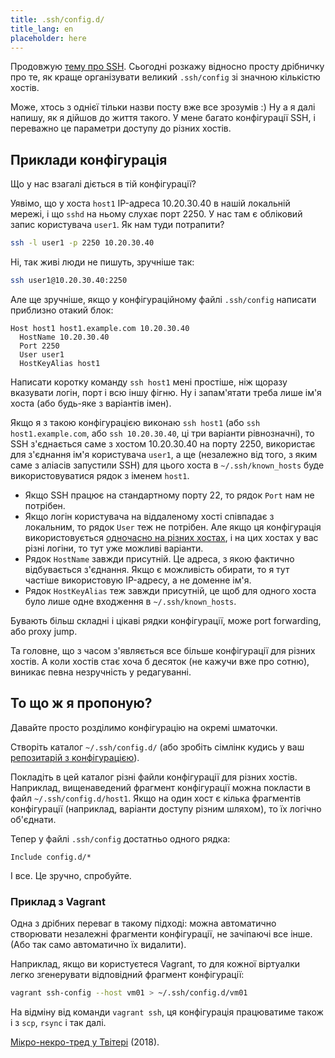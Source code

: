 ```yaml
---
title: .ssh/config.d/
title_lang: en
placeholder: here
---
```


Продовжую [тему про SSH][1]. Сьогодні розкажу відносно просту дрібничку про те, як краще організувати великий `.ssh/config` зі значною кількістю хостів.

Може, хтось з однієї тільки назви посту вже все зрозумів :)
Ну а я далі напишу, як я дійшов до життя такого. У мене багато конфігурації SSH, і переважно це параметри доступу до різних хостів.


## Приклади конфігурація

Що у нас взагалі діється в тій конфігурації?

Уявімо, що у хоста `host1` IP-адреса 10.20.30.40 в нашій локальній мережі, і що `sshd` на ньому слухає порт 2250. У нас там є обліковий запис користувача `user1`. Як нам туди потрапити?

```sh
ssh -l user1 -p 2250 10.20.30.40
```

Ні, так живі люди не пишуть, зручніше так:

```sh
ssh user1@10.20.30.40:2250
```

Але ще зручніше, якщо у конфігураційному файлі `.ssh/config` написати приблизно отакий блок:

```ssh_config
Host host1 host1.example.com 10.20.30.40
  HostName 10.20.30.40
  Port 2250
  User user1
  HostKeyAlias host1
```

Написати коротку команду `ssh host1` мені простіше, ніж щоразу вказувати логін, порт і всю іншу фігню. Ну і запам'ятати треба лише ім'я хоста (або будь-яке з варіантів імен).

Якщо я з такою конфігурацією виконаю `ssh host1` (або `ssh host1.example.com`, або `ssh 10.20.30.40`, ці три варіанти рівнозначні), то SSH з'єднається саме з хостом 10.20.30.40 на порту 2250, використає для з'єднання ім'я користувача `user1`, а ще (незалежно від того, з яким саме з аліасів запустили SSH) для цього хоста в `~/.ssh/known_hosts` буде використовуватися рядок з іменем `host1`.

 - Якщо SSH працює на стандартному порту 22, то рядок `Port` нам не потрібен.
 - Якщо логін користувача на віддаленому хості співпадає з локальним, то рядок `User` теж не потрібен. Але якщо ця конфігурація використовується [одночасно на різних хостах][3], і на цих хостах у вас різні логіни, то тут уже можливі варіанти.
 - Рядок `HostName` завжди присутній. Це адреса, з якою фактично відбувається з'єднання. Якщо є можливість обирати, то я тут частіше використовую IP-адресу, а не доменне ім'я.
 - Рядок `HostKeyAlias` теж завжди присутній, це щоб для одного хоста було лише одне входження в `~/.ssh/known_hosts`.

Бувають більш складні і цікаві рядки конфігурації, може <span lang="en">port forwarding</span>, або <span lang="en">proxy jump</span>.

Та головне, що з часом з'являється все більше конфігурації для різних хостів. А коли хостів стає хоча б десяток (не кажучи вже про сотню), виникає певна незручність у редагуванні.


## То що ж я пропоную?

Давайте просто розділимо конфігурацію на окремі шматочки.

Створіть каталог `~/.ssh/config.d/` (або зробіть сімлінк кудись у ваш [репозитарій з конфігурацією][3]).

Покладіть в цей каталог різні файли конфігурації для різних хостів. Наприклад, вищенаведений фрагмент конфігурації можна покласти в файл `~/.ssh/config.d/host1`. Якщо на один хост є кілька фрагментів конфігурації (наприклад, варіанти доступу різним шляхом), то їх логічно об'єднати.

Тепер у файлі `.ssh/config` достатньо одного рядка:

```ssh_config
Include config.d/*
```

І все. Це зручно, спробуйте.


### Приклад з Vagrant

Одна з дрібних переваг в такому підході: можна автоматично створювати незалежні фрагменти конфігурації, не зачіпаючі все інше. (Або так само автоматично їх видалити).

Наприклад, якщо ви користуєтеся Vagrant, то для кожної віртуалки легко згенерувати відповідний фрагмент конфігурації:

```sh
vagrant ssh-config --host vm01 > ~/.ssh/config.d/vm01
```

На відміну від команди `vagrant ssh`, ця конфігурація працюватиме також і з `scp`, `rsync` і так далі.

[Мікро-некро-тред у Твітері][2] (2018).

[1]: /2022/07/20/ssh-tips-and-tricks.html
[2]: https://twitter.com/kastaneda/status/1019246148110909441
[3]: /2022/07/20/ssh-config-repo.html
